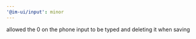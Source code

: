 ```yaml
---
'@im-ui/input': minor
---
```


allowed the 0 on the phone input to be typed and deleting it when saving
